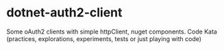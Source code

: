 # dotnet-auth2-client
Some oAuth2 clients with simple httpClient, nuget components. Code Kata (practices, explorations, experiments, tests or just playing with code)
